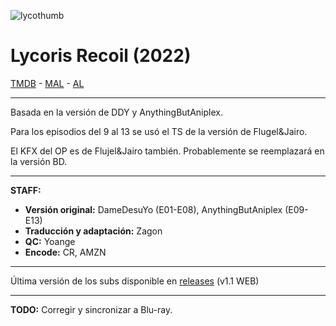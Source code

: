 ![lycothumb](https://media.discordapp.net/attachments/790317022348181550/1085745050622898226/Lwswh11.jpg)
# Lycoris Recoil (2022)

[TMDB](https://www.themoviedb.org/tv/154494) - [MAL](https://myanimelist.net/anime/50709/Lycoris_Recoil) - [AL](https://anilist.co/anime/143270/Lycoris-Recoil/)

---

Basada en la versión de DDY y AnythingButAniplex.

Para los episodios del 9 al 13 se usó el TS de la versión de Flugel&Jairo.

El KFX del OP es de Flujel&Jairo también. Probablemente se reemplazará en la versión BD.

---

**STAFF:**
- **Versión original:** DameDesuYo (E01-E08), AnythingButAniplex (E09-E13)
- **Traducción y adaptación:** Zagon
- **QC:** Yoange
- **Encode:** CR, AMZN

---

Última versión de los subs disponible en [releases](https://github.com/ZagonSubs/lycoris-recoil/releases/) (v1.1 WEB)

---

**TODO:** Corregir y sincronizar a Blu-ray.
